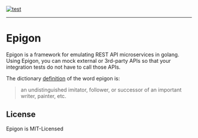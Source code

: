 [![test](https://github.com/joekhoobyar/epigon/workflows/test/badge.svg?branch=master)](https://github.com/joekhoobyar/epigon/actions?query=workflow%3Atest+branch%3Amaster)

--- 

# Epigon

Epigon is a framework for emulating REST API microservices in golang.  Using Epigon, you can mock external or 3rd-party APIs so that your integration tests do not have to call those APIs.

The dictionary [definition](https://www.dictionary.com/browse/epigone) of the word epigon is:

> an undistinguished imitator, follower, or successor of an important writer, painter, etc.

## License

Epigon is MIT-Licensed
